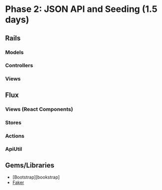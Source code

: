 # Phase 2: JSON API and Seeding (1.5 days)
## Rails
### Models

### Controllers

### Views

## Flux
### Views (React Components)

### Stores

### Actions

### ApiUtil

## Gems/Libraries
* [Bootstrap][bookstrap]
* [Faker][faker]

[faker]: https://github.com/stympy/faker
[bootstrap]: http://v4-alpha.getbootstrap.com/getting-started/introduction/
